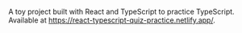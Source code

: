 A toy project built with React and TypeScript to practice TypeScript. Available at https://react-typescript-quiz-practice.netlify.app/.
